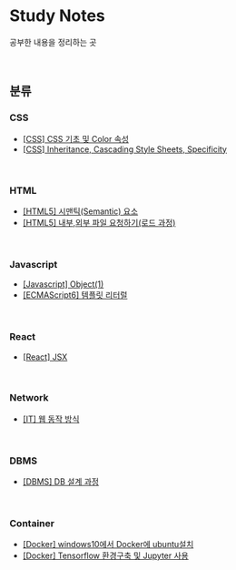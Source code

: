 # Study Notes
공부한 내용을 정리하는 곳

<br>


## 분류
### CSS
* [[CSS] CSS 기초 및 Color 속성](https://velog.io/@neo5188/CSS-CSS-%EA%B8%B0%EC%B4%88-%EB%B0%8F-Color-%EC%86%8D%EC%84%B1)
* [[CSS] Inheritance, Cascading Style Sheets, Specificity](https://velog.io/@neo5188/CSSHTML5-Inheritance-Cascading-Style-Sheets-Specificity)

<br>

### HTML
* [[HTML5] 시맨틱(Semantic) 요소](https://velog.io/@neo5188/HTML5-%EC%8B%9C%EB%A7%A8%ED%8B%B1Semantic-%EC%9A%94%EC%86%8C)
* [[HTML5] 내부,외부 파일 요청하기(로드 과정)](https://velog.io/@neo5188/HTML-%EB%82%B4%EB%B6%80%EC%99%B8%EB%B6%80-%ED%8C%8C%EC%9D%BC-%EC%9A%94%EC%B2%AD%ED%95%98%EA%B8%B0%EB%A1%9C%EB%93%9C-%EA%B3%BC%EC%A0%95)

<br>

### Javascript
* [[Javascript] Object(1)](https://velog.io/@neo5188/Javascript-Object1)
* [[ECMAScript6] 템플릿 리터럴](https://velog.io/@neo5188/ECMAScript6-%ED%85%9C%ED%94%8C%EB%A6%BF-%EB%A6%AC%ED%84%B0%EB%9F%B4)


<br>

### React
* [[React] JSX](https://velog.io/@neo5188/React-JSX)

<br>

### Network
* [[IT] 웹 동작 방식](https://velog.io/@neo5188/IT-%EC%9B%B9-%EB%8F%99%EC%9E%91-%EB%B0%A9%EC%8B%9D)

<br>

### DBMS
* [[DBMS] DB 설계 과정](https://velog.io/@neo5188/DBMS-DB-%EC%84%A4%EA%B3%84-%EA%B3%BC%EC%A0%95)

<br>


### Container
* [[Docker] windows10에서 Docker에 ubuntu설치](https://velog.io/@neo5188/Docker-windows10%EC%97%90%EC%84%9C-Docker%EC%97%90-ubuntu%EC%84%A4%EC%B9%98)
* [[Docker] Tensorflow 환경구축 및 Jupyter 사용](https://velog.io/@neo5188/Docker-Tensorflow-%ED%99%98%EA%B2%BD%EA%B5%AC%EC%B6%95-%EB%B0%8F-Jupyter-%EC%82%AC%EC%9A%A9)

<br>


